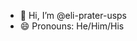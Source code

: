 - 👋 Hi, I’m @eli-prater-usps
- 😄 Pronouns: He/Him/His

<!---
eli-prater-usps/eli-prater-usps is a ✨ special ✨ repository because its `README.md` (this file) appears on your GitHub profile.
You can click the Preview link to take a look at your changes.
--->
